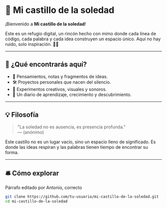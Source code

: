 # 🏰 Mi castillo de la soledad

¡Bienvenido a **Mi castillo de la soledad**!

Este es un refugio digital, un rincón hecho con mimo donde cada línea de código, cada palabra y cada idea construyen un espacio único. Aquí no hay ruido, solo inspiración. 🌙✨

---

## 🌟 ¿Qué encontrarás aquí?

- 📝 Pensamientos, notas y fragmentos de ideas.
- 🛠️ Proyectos personales que nacen del silencio.
- 🎨 Experimentos creativos, visuales y sonoros.
- 🌱 Un diario de aprendizaje, crecimiento y descubrimiento.

---

## 💡 Filosofía

> "La soledad no es ausencia, es presencia profunda."  
> — (anónimo)

Este castillo no es un lugar vacío, sino un espacio lleno de significado. Es donde las ideas respiran y las palabras tienen tiempo de encontrar su forma.

---

## 🛎 Cómo explorar

Párrafo editado por Antonio, correcto

```bash
git clone https://github.com/tu-usuario/mi-castillo-de-la-soledad.git
cd mi-castillo-de-la-soledad

